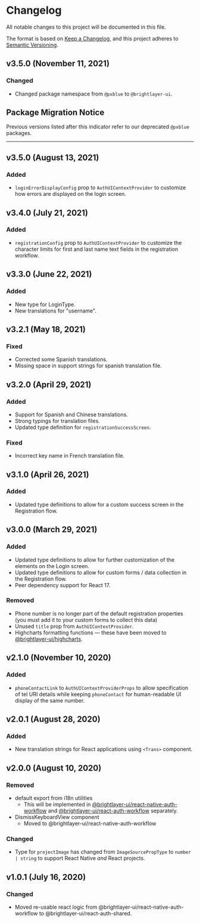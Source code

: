# Changelog

All notable changes to this project will be documented in this file.

The format is based on [Keep a Changelog](https://keepachangelog.com/en/1.0.0/),
and this project adheres to [Semantic Versioning](https://semver.org/spec/v2.0.0.html).

## v3.5.0 (November 11, 2021)

### Changed

-   Changed package namespace from `@pxblue` to `@brightlayer-ui`.

## Package Migration Notice

Previous versions listed after this indicator refer to our deprecated `@pxblue` packages.

---

## v3.5.0 (August 13, 2021)

### Added

-   `loginErrorDisplayConfig` prop to `AuthUIContextProvider` to customize how errors are displayed on the login screen.

## v3.4.0 (July 21, 2021)

### Added

-   `registrationConfig` prop to `AuthUIContextProvider` to customize the character limits for first and last name text fields in the registration workflow.

## v3.3.0 (June 22, 2021)

### Added

-   New type for LoginType.
-   New translations for "username".

## v3.2.1 (May 18, 2021)

### Fixed

-   Corrected some Spanish translations.
-   Missing space in support strings for spanish translation file.

## v3.2.0 (April 29, 2021)

### Added

-   Support for Spanish and Chinese translations.
-   Strong typings for translation files.
-   Updated type definition for `registrationSuccessScreen`.

### Fixed

-   Incorrect key name in French translation file.

## v3.1.0 (April 26, 2021)

### Added

-   Updated type definitions to allow for a custom success screen in the Registration flow.

## v3.0.0 (March 29, 2021)

### Added

-   Updated type definitions to allow for further customization of the elements on the Login screen.
-   Updated type definitions to allow for custom forms / data collection in the Registration flow.
-   Peer dependency support for React 17.

### Removed

-   Phone number is no longer part of the default registration properties (you must add it to your custom forms to collect this data)
-   Unused `title` prop from `AuthUIContextProvider`.
-   Highcharts formatting functions — these have been moved to [@brightlayer-ui/highcharts](https://www.npmjs.com/package/@brightlayer-ui/highcharts).

## v2.1.0 (November 10, 2020)

### Added

-   `phoneContactLink` to `AuthUIContextProviderProps` to allow specification of tel URI details while keeping `phoneContact` for human-readable UI display of the same number.

## v2.0.1 (August 28, 2020)

### Added

-   New translation strings for React applications using `<Trans>` component.

## v2.0.0 (August 10, 2020)

### Removed

-   default export from i18n utilities
    -   This will be implemented in [@brightlayer-ui/react-native-auth-workflow](https://www.npmjs.com/package/@brightlayer-ui/react-native-auth-workflow) and [@brightlayer-ui/react-auth-workflow](https://www.npmjs.com/package/@brightlayer-ui/react-auth-workflow) separately.
-   DismissKeyboardView component
    -   Moved to @brightlayer-ui/react-native-auth-workflow

### Changed

-   Type for `projectImage` has changed from `ImageSourcePropType` to `number | string` to support React Native _and_ React projects.

## v1.0.1 (July 16, 2020)

### Changed

-   Moved re-usable react logic from @brightlayer-ui/react-native-auth-workflow to @brightlayer-ui/react-auth-shared.
